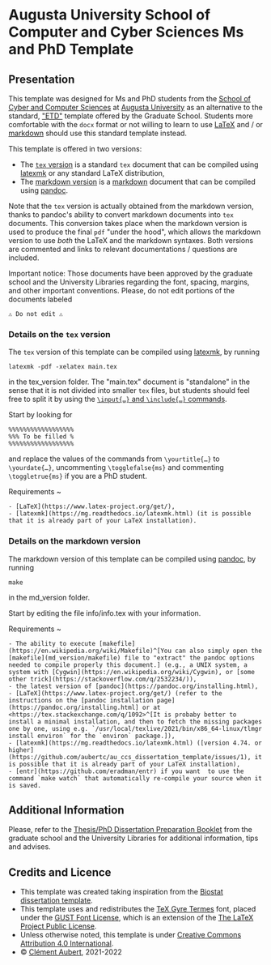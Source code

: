 # Augusta University School of Computer and Cyber Sciences Ms and PhD Template

## Presentation

This template was designed for Ms and PhD students from the [School of Cyber and Computer Sciences](https://www.augusta.edu/ccs/) at [Augusta University](https://www.augusta.edu/) as an alternative to the standard, ["ETD"](https://guides.augusta.edu/ld.php?content_id=64866487) template offered by the Graduate School.
Students more comfortable with the `docx` format or not willing to learn to use [LaTeX](https://www.latex-project.org/) and / or [markdown](https://commonmark.org/) should use this standard template instead.

This template is offered in two versions:

- The [`tex` version](tex_version) is a standard `tex` document that can be compiled using [latexmk](https://mg.readthedocs.io/latexmk.html) or any standard LaTeX distribution,
- The [markdown version](md_version) is a [markdown](https://commonmark.org/) document that can be compiled using [pandoc](https://pandoc.org/).

Note that the `tex` version is actually obtained from the markdown version, thanks to pandoc's ability to convert markdown documents into `tex` documents.
This conversion takes place when the markdown version is used to produce the final `pdf` "under the hood", which allows the markdown version to use _both_ the LaTeX and the markdown syntaxes.
Both versions are commented and links to relevant documentations / questions are included.

Important notice:
    Those documents have been approved by the graduate school and the University Libraries regarding the font, spacing, margins, and other important conventions. Please, do not edit portions of the documents labeled 
    
    ⚠ Do not edit ⚠ 

### Details on the `tex` version

The `tex` version of this template can be compiled using [latexmk](https://mg.readthedocs.io/latexmk.html), by running 

    latexmk -pdf -xelatex main.tex

in the tex_version folder. The "main.tex" document is "standalone" in the sense that it is not divided into smaller `tex` files, but students should feel free to split it by using the [`\input{…}` and `\include{…}` commands](https://tex.stackexchange.com/q/246/34551).


Start by looking for

    %%%%%%%%%%%%%%%%%%
    %%% To be filled %
    %%%%%%%%%%%%%%%%%%
    
and replace the values of the commands from `\yourtitle{…}` to `\yourdate{…}`, uncommenting `\togglefalse{ms}` and commenting `\toggletrue{ms}` if you are a PhD student.


Requirements
~ 

    - [LaTeX](https://www.latex-project.org/get/),
    - [latexmk](https://mg.readthedocs.io/latexmk.html) (it is possible that it is already part of your LaTeX installation).

### Details on the markdown version

The markdown version of this template can be compiled using [pandoc](https://pandoc.org/), by running

    make
    
in the md_version folder. 

Start by editing the file info/info.tex with your information.

Requirements
~ 

    - The ability to execute [makefile](https://en.wikipedia.org/wiki/Makefile)^[You can also simply open the [makefile](md_version/makefile) file to "extract" the pandoc options needed to compile properly this document.] (e.g., a UNIX system, a system with [Cygwin](https://en.wikipedia.org/wiki/Cygwin), or [some other trick](https://stackoverflow.com/q/2532234/)),
    - the latest version of [pandoc](https://pandoc.org/installing.html),
    - [LaTeX](https://www.latex-project.org/get/) (refer to the instructions on the [pandoc installation page](https://pandoc.org/installing.html] or at  <https://tex.stackexchange.com/q/1092>^[It is probaby better to install a minimal installation, and then to fetch the missing packages one by one, using e.g. `/usr/local/texlive/2021/bin/x86_64-linux/tlmgr install environ` for the `environ` package.]),
    - [latexmk](https://mg.readthedocs.io/latexmk.html) ([version 4.74. or higher](https://github.com/aubertc/au_ccs_dissertation_template/issues/1), it is possible that it is already part of your LaTeX installation),
    - [entr](https://github.com/eradman/entr) if you want  to use the command `make watch` that automatically re-compile your source when it is saved.


## Additional Information

Please, refer to the [Thesis/PhD Dissertation Preparation Booklet](https://www.augusta.edu/gradschool/documents/thesis-dissertation-preparation-booklet.pdf) from the graduate school and the University Libraries for additional information, tips and advises.


## Credits and Licence

- This template was created taking inspiration from the [Biostat dissertation template](https://guides.augusta.edu/ld.php?content_id=38486754).
- This template uses and redistributes the [TeX Gyre Termes](http://www.gust.org.pl/projects/e-foundry/tex-gyre/termes) font, placed under the [GUST Font License](https://tug.org/fonts/licenses/GUST-FONT-LICENSE.txt), which is an extension of the [The LaTeX Project Public License](https://www.latex-project.org/lppl.txt).
- Unless otherwise noted, this template is under [Creative Commons Attribution 4.0 International](LICENSE.md).
- © [Clément Aubert](https://spots.augusta.edu/caubert/), 2021-2022
